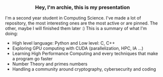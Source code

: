 <h3 align="center">Hey, I'm archie, this is my presentation</h3>

I'm a second year student in Computing Science. I've made a lot of repository, the most interesting ones are the most active or are pinned. The other, maybe I will finished them later :)
This is a summary of what I'm doing:
- High level language: Python and Low level: C, C++
- Exploring GPU computing with CUDA (parallelization, HPC, IA ...)
- Learning High Performance Computing and every techniques that make a program go faster
- Number Theory and primes numbers
- Handling a community around cryptography, cybersecurity and coding

